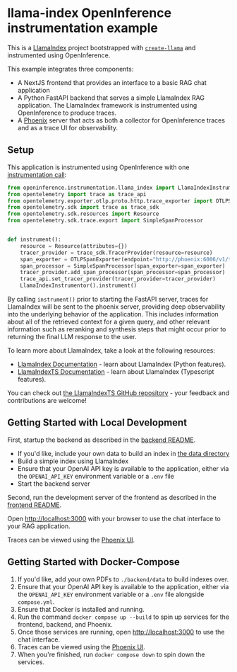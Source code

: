 # llama-index OpenInference instrumentation example

This is a [LlamaIndex](https://www.llamaindex.ai/) project bootstrapped with [`create-llama`](https://github.com/run-llama/LlamaIndexTS/tree/main/packages/create-llama) and instrumented using OpenInference.

This example integrates three components:
- A NextJS frontend that provides an interface to a basic RAG chat application
- A Python FastAPI backend that serves a simple LlamaIndex RAG application. The LlamaIndex framework is instrumented using OpenInference to produce traces.
- A [Phoenix](https://github.com/Arize-ai/phoenix) server that acts as both a collector for OpenInference traces and as a trace UI for observability.

## Setup

This application is instrumented using OpenInference with one [instrumentation call](./backend/instrument.py):

```python
from openinference.instrumentation.llama_index import LlamaIndexInstrumentor
from opentelemetry import trace as trace_api
from opentelemetry.exporter.otlp.proto.http.trace_exporter import OTLPSpanExporter
from opentelemetry.sdk import trace as trace_sdk
from opentelemetry.sdk.resources import Resource
from opentelemetry.sdk.trace.export import SimpleSpanProcessor


def instrument():
    resource = Resource(attributes={})
    tracer_provider = trace_sdk.TracerProvider(resource=resource)
    span_exporter = OTLPSpanExporter(endpoint="http://phoenix:6006/v1/traces")
    span_processor = SimpleSpanProcessor(span_exporter=span_exporter)
    tracer_provider.add_span_processor(span_processor=span_processor)
    trace_api.set_tracer_provider(tracer_provider=tracer_provider)
    LlamaIndexInstrumentor().instrument()
```

By calling `instrument()` prior to starting the FastAPI server, traces for LlamaIndex will be sent to the phoenix server, providing deep observability into the underlying behavior of the application. This includes information about all of the retrieved context for a given query, and other relevant information such as reranking and synthesis steps that might occur prior to returning the final LLM response to the user.

To learn more about LlamaIndex, take a look at the following resources:

-   [LlamaIndex Documentation](https://docs.llamaindex.ai) - learn about LlamaIndex (Python features).
-   [LlamaIndexTS Documentation](https://ts.llamaindex.ai) - learn about LlamaIndex (Typescript features).

You can check out [the LlamaIndexTS GitHub repository](https://github.com/run-llama/LlamaIndexTS) - your feedback and contributions are welcome!


## Getting Started with Local Development

First, startup the backend as described in the [backend README](./backend/README.md).
- If you'd like, include your own data to build an index in [the data directory](./backend/data/)
- Build a simple index using LlamaIndex
- Ensure that your OpenAI API key is available to the application, either via the `OPENAI_API_KEY` environment variable or a `.env` file
- Start the backend server

Second, run the development server of the frontend as described in the [frontend README](./frontend/README.md).

Open [http://localhost:3000](http://localhost:3000) with your browser to use the chat interface to your RAG application.

Traces can be viewed using the [Phoenix UI](http://localhost:6006).

## Getting Started with Docker-Compose

1. If you'd like, add your own PDFs to `./backend/data` to build indexes over.
2. Ensure that your OpenAI API key is available to the application, either via the `OPENAI_API_KEY` environment variable or a `.env` file alongside `compose.yml`.
3. Ensure that Docker is installed and running.
4. Run the command `docker compose up --build` to spin up services for the frontend, backend, and Phoenix.
5. Once those services are running, open [http://localhost:3000](http://localhost:3000) to use the chat interface.
6. Traces can be viewed using the [Phoenix UI](http://localhost:6006).
7. When you're finished, run `docker compose down` to spin down the services.